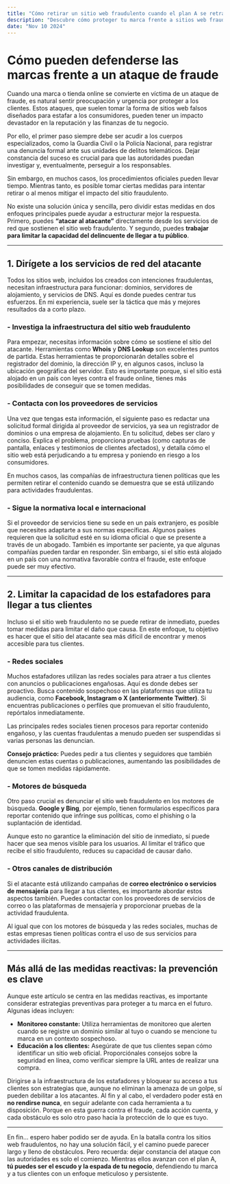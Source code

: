 ```yaml
---
title: "Cómo retirar un sitio web fraudulento cuando el plan A se retrasa"
description: "Descubre cómo proteger tu marca frente a sitios web fraudulentos mediante acciones legales, técnicas y preventivas. Una guía práctica para limitar el daño y defender a tus clientes."
date: "Nov 10 2024"
---
```

# Cómo pueden defenderse las marcas frente a un ataque de fraude

Cuando una marca o tienda online se convierte en víctima de un ataque de fraude, es natural sentir preocupación y urgencia por proteger a los clientes. Estos ataques, que suelen tomar la forma de sitios web falsos diseñados para estafar a los consumidores, pueden tener un impacto devastador en la reputación y las finanzas de tu negocio.

Por ello, el primer paso siempre debe ser acudir a los cuerpos especializados, como la Guardia Civil o la Policía Nacional, para registrar una denuncia formal ante sus unidades de delitos telemáticos. Dejar constancia del suceso es crucial para que las autoridades puedan investigar y, eventualmente, perseguir a los responsables.

Sin embargo, en muchos casos, los procedimientos oficiales pueden llevar tiempo. Mientras tanto, es posible tomar ciertas medidas para intentar retirar o al menos mitigar el impacto del sitio fraudulento.

No existe una solución única y sencilla, pero dividir estas medidas en dos enfoques principales puede ayudar a estructurar mejor la respuesta. Primero, puedes **“atacar al atacante”** directamente desde los servicios de red que sostienen el sitio web fraudulento. Y segundo, puedes **trabajar para limitar la capacidad del delincuente de llegar a tu público**.

---

## 1. Dirígete a los servicios de red del atacante

Todos los sitios web, incluidos los creados con intenciones fraudulentas, necesitan infraestructura para funcionar: dominios, servidores de alojamiento, y servicios de DNS. Aquí es donde puedes centrar tus esfuerzos. En mi experiencia, suele ser la táctica que más y mejores resultados da a corto plazo.

### - Investiga la infraestructura del sitio web fraudulento

Para empezar, necesitas información sobre cómo se sostiene el sitio del atacante. Herramientas como **Whois** y **DNS Lookup** son excelentes puntos de partida. Estas herramientas te proporcionarán detalles sobre el registrador del dominio, la dirección IP y, en algunos casos, incluso la ubicación geográfica del servidor. Esto es importante porque, si el sitio está alojado en un país con leyes contra el fraude online, tienes más posibilidades de conseguir que se tomen medidas.

### - Contacta con los proveedores de servicios

Una vez que tengas esta información, el siguiente paso es redactar una solicitud formal dirigida al proveedor de servicios, ya sea un registrador de dominios o una empresa de alojamiento. En tu solicitud, debes ser claro y conciso. Explica el problema, proporciona pruebas (como capturas de pantalla, enlaces y testimonios de clientes afectados), y detalla cómo el sitio web está perjudicando a tu empresa y poniendo en riesgo a los consumidores.

En muchos casos, las compañías de infraestructura tienen políticas que les permiten retirar el contenido cuando se demuestra que se está utilizando para actividades fraudulentas.

### - Sigue la normativa local e internacional

Si el proveedor de servicios tiene su sede en un país extranjero, es posible que necesites adaptarte a sus normas específicas. Algunos países requieren que la solicitud esté en su idioma oficial o que se presente a través de un abogado. También es importante ser paciente, ya que algunas compañías pueden tardar en responder. Sin embargo, si el sitio está alojado en un país con una normativa favorable contra el fraude, este enfoque puede ser muy efectivo.

---

## 2. Limitar la capacidad de los estafadores para llegar a tus clientes

Incluso si el sitio web fraudulento no se puede retirar de inmediato, puedes tomar medidas para limitar el daño que causa. En este enfoque, tu objetivo es hacer que el sitio del atacante sea más difícil de encontrar y menos accesible para tus clientes.

### - Redes sociales

Muchos estafadores utilizan las redes sociales para atraer a tus clientes con anuncios o publicaciones engañosas. Aquí es donde debes ser proactivo. Busca contenido sospechoso en las plataformas que utiliza tu audiencia, como **Facebook, Instagram o X (anteriormente Twitter)**. Si encuentras publicaciones o perfiles que promuevan el sitio fraudulento, repórtalos inmediatamente.

Las principales redes sociales tienen procesos para reportar contenido engañoso, y las cuentas fraudulentas a menudo pueden ser suspendidas si varias personas las denuncian.

**Consejo práctico:** Puedes pedir a tus clientes y seguidores que también denuncien estas cuentas o publicaciones, aumentando las posibilidades de que se tomen medidas rápidamente.

### - Motores de búsqueda

Otro paso crucial es denunciar el sitio web fraudulento en los motores de búsqueda. **Google y Bing**, por ejemplo, tienen formularios específicos para reportar contenido que infringe sus políticas, como el phishing o la suplantación de identidad.

Aunque esto no garantice la eliminación del sitio de inmediato, sí puede hacer que sea menos visible para los usuarios. Al limitar el tráfico que recibe el sitio fraudulento, reduces su capacidad de causar daño.

### - Otros canales de distribución

Si el atacante está utilizando campañas de **correo electrónico o servicios de mensajería** para llegar a tus clientes, es importante abordar estos aspectos también. Puedes contactar con los proveedores de servicios de correo o las plataformas de mensajería y proporcionar pruebas de la actividad fraudulenta.

Al igual que con los motores de búsqueda y las redes sociales, muchas de estas empresas tienen políticas contra el uso de sus servicios para actividades ilícitas.

---

## Más allá de las medidas reactivas: la prevención es clave

Aunque este artículo se centra en las medidas reactivas, es importante considerar estrategias preventivas para proteger a tu marca en el futuro. Algunas ideas incluyen:

- **Monitoreo constante:** Utiliza herramientas de monitoreo que alerten cuando se registre un dominio similar al tuyo o cuando se mencione tu marca en un contexto sospechoso.
- **Educación a los clientes:** Asegúrate de que tus clientes sepan cómo identificar un sitio web oficial. Proporciónales consejos sobre la seguridad en línea, como verificar siempre la URL antes de realizar una compra.

Dirigirse a la infraestructura de los estafadores y bloquear su acceso a tus clientes son estrategias que, aunque no eliminan la amenaza de un golpe, sí pueden debilitar a los atacantes. Al fin y al cabo, el verdadero poder está en **no rendirse nunca**, en seguir adelante con cada herramienta a tu disposición. Porque en esta guerra contra el fraude, cada acción cuenta, y cada obstáculo es solo otro paso hacia la protección de lo que es tuyo.

---

En fin… espero haber podido ser de ayuda. En la batalla contra los sitios web fraudulentos, no hay una solución fácil, y el camino puede parecer largo y lleno de obstáculos. Pero recuerda: dejar constancia del ataque con las autoridades es solo el comienzo. Mientras ellos avanzan con el plan A, **tú puedes ser el escudo y la espada de tu negocio**, defendiendo tu marca y a tus clientes con un enfoque meticuloso y persistente.